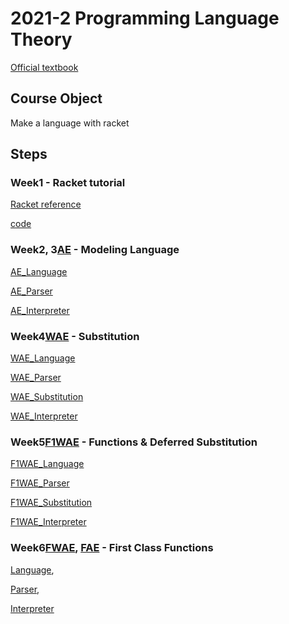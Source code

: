# 2021-2 Programming Language Theory

[Official textbook](http://cs.brown.edu/~sk/Publications/Books/ProgLangs/2007-04-26/plai-2007-04-26.pdf)

## Course Object

Make a language with racket

## Steps

### Week1 - Racket tutorial

[Racket reference](https://docs.racket-lang.org/reference/booleans.html)

[code](https://github.com/MJ-SEO/2021-2_Programming_Language_Theory/blob/master/Racket_tutorial.rkt)  


### Week2, 3[AE](https://github.com/MJ-SEO/2021-2_Programming_Language_Theory/blob/master/AE) - Modeling Language

[AE_Language](https://github.com/MJ-SEO/2021-2_Programming_Language_Theory/blob/master/AE/modeling.rkt) 

[AE_Parser](https://github.com/MJ-SEO/2021-2_Programming_Language_Theory/blob/master/AE/parser.rkt)

[AE_Interpreter](https://github.com/MJ-SEO/2021-2_Programming_Language_Theory/blob/master/AE/interpreter.rkt)  


### Week4[WAE](https://github.com/MJ-SEO/2021-2_Programming_Language_Theory/blob/master/WAE) - Substitution
  
[WAE_Language](https://github.com/MJ-SEO/2021-2_Programming_Language_Theory/blob/master/WAE/modeling.rkt)

[WAE_Parser](https://github.com/MJ-SEO/2021-2_Programming_Language_Theory/blob/master/WAE/parser.rkt) 

[WAE_Substitution](https://github.com/MJ-SEO/2021-2_Programming_Language_Theory/blob/master/WAE/substitution.rkt)

[WAE_Interpreter](https://github.com/MJ-SEO/2021-2_Programming_Language_Theory/blob/master/WAE/interpreter.rkt)
 
### Week5[F1WAE](https://github.com/MJ-SEO/2021-2_Programming_Language_Theory/blob/master/F1WAE) - Functions & Deferred Substitution

[F1WAE_Language](https://github.com/MJ-SEO/2021-2_Programming_Language_Theory/blob/master/F1WAE/modeling.rkt)

[F1WAE_Parser](https://github.com/MJ-SEO/2021-2_Programming_Language_Theory/blob/master/F1WAE/parser.rkt)

[F1WAE_Substitution](https://github.com/MJ-SEO/2021-2_Programming_Language_Theory/blob/master/F1WAE/substitution.rkt)

[F1WAE_Interpreter](https://github.com/MJ-SEO/2021-2_Programming_Language_Theory/blob/master/F1WAE/interpreter.rkt)

### Week6[FWAE](https://github.com/MJ-SEO/2021-2_Programming_Language_Theory/blob/master/FWAE), [FAE](https://github.com/MJ-SEO/2021-2_Programming_Language_Theory/blob/master/WAE) - First Class Functions

[Language](https://github.com/MJ-SEO/2021-2_Programming_Language_Theory/blob/master/F1WAE/modeling.rkt), 

[Parser](https://github.com/MJ-SEO/2021-2_Programming_Language_Theory/blob/master/F1WAE/parser.rkt), 

[Interpreter](https://github.com/MJ-SEO/2021-2_Programming_Language_Theory/blob/master/F1WAE/interpreter.rkt)
